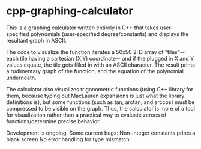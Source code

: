 # cpp-graphing-calculator

This is a graphing calculator written entirely in C++ that takes user-specified polynomials (user-specified degree/constants) and displays the resultant graph in ASCII.

The code to visualize the function iterates a 50x50 2-D array of "tiles"-- each tile having a cartesian (X,Y) coordinate-- and if the plugged in X and Y values equate, the tile gets filled in with an ASCII character. The result prints a rudimentary graph of the function, and the equation of the polynomial underneath.

The calculator also visualizes trigonometric functions (using C++ library for them, because typing out MacLauren expansions is just what the library definitions is), but some functions (such as tan, arctan, and arccos) must be compressed to be visible on the graph. Thus, the calculator is more of a tool for visualization rather than a practical way to evaluate zeroes of functions/determine precise behavior.

Development is ongoing. Some current bugs:
Non-integer constants prints a blank screen
No error handling for type mismatch



